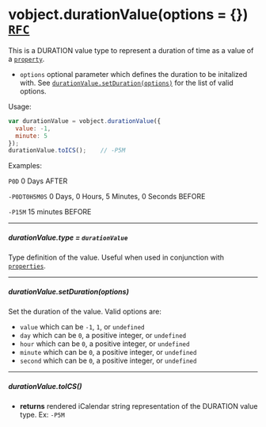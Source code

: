 # vobject.durationValue(options = {}) [`RFC`](http://tools.ietf.org/html/rfc5545#section-3.3.6)

This is a DURATION value type to represent a duration of time as a value of a [`property`](./property.md).

- `options` optional parameter which defines the duration to be initalized with. See [`durationValue.setDuration(options)`](./durationValue.md#durationvaluesetdurationoptions) for the list of valid options.

Usage:

```js
var durationValue = vobject.durationValue({
  value: -1,
  minute: 5
});
durationValue.toICS();    // -P5M
```

Examples:

`P0D` 0 Days AFTER

`-P0DT0H5M0S` 0 Days, 0 Hours, 5 Minutes, 0 Seconds BEFORE

`-P15M` 15 minutes BEFORE

-----------------------------------------------------------------------------------------

##### durationValue.type = `durationValue`
Type definition of the value. Useful when used in conjunction with [`properties`](./property.md).

-----------------------------------------------------------------------------------------

##### durationValue.setDuration(options)
Set the duration of the value. Valid options are:

- `value` which can be `-1`, `1`, or `undefined`
- `day` which can be `0`, a positive integer, or `undefined`
- `hour` which can be `0`, a positive integer, or `undefined`
- `minute` which can be `0`, a positive integer, or `undefined`
- `second` which can be `0`, a positive integer, or `undefined`

-----------------------------------------------------------------------------------------

##### durationValue.toICS()

- **returns** rendered iCalendar string representation of the DURATION value type. Ex: `-P5M`
